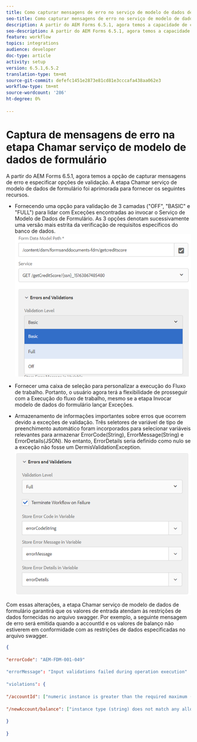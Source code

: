 ```yaml
---
title: Como capturar mensagens de erro no serviço de modelo de dados de formulário como etapa no fluxo de trabalho
seo-title: Como capturar mensagens de erro no serviço de modelo de dados de formulário como etapa no fluxo de trabalho
description: A partir do AEM Forms 6.5.1, agora temos a capacidade de capturar mensagens de erro geradas ao usar chamar o serviço de modelo de dados de formulário como uma etapa AEM fluxo de trabalho. Fluxo de trabalho.
seo-description: A partir do AEM Forms 6.5.1, agora temos a capacidade de capturar mensagens de erro geradas ao usar chamar o serviço de modelo de dados de formulário como uma etapa AEM fluxo de trabalho. Fluxo de trabalho.
feature: workflow
topics: integrations
audience: developer
doc-type: article
activity: setup
version: 6.5.1,6.5.2
translation-type: tm+mt
source-git-commit: defefc1451e2873e81cd81e3cccafa438aa062e3
workflow-type: tm+mt
source-wordcount: '286'
ht-degree: 0%

---
```



# Captura de mensagens de erro na etapa Chamar serviço de modelo de dados de formulário

A partir do AEM Forms 6.5.1, agora temos a opção de capturar mensagens de erro e especificar opções de validação. A etapa Chamar serviço de modelo de dados de formulário foi aprimorada para fornecer os seguintes recursos.

* Fornecendo uma opção para validação de 3 camadas (&quot;OFF&quot;, &quot;BASIC&quot; e &quot;FULL&quot;) para lidar com Exceções encontradas ao invocar o Serviço de Modelo de Dados de Formulário. As 3 opções denotam sucessivamente uma versão mais estrita da verificação de requisitos específicos do banco de dados.
   ![níveis de validação](assets/validation-level.PNG)

* Fornecer uma caixa de seleção para personalizar a execução do Fluxo de trabalho. Portanto, o usuário agora terá a flexibilidade de prosseguir com a Execução do fluxo de trabalho, mesmo se a etapa Invocar modelo de dados do formulário lançar Exceções.

* Armazenamento de informações importantes sobre erros que ocorrem devido a exceções de validação. Três seletores de variável de tipo de preenchimento automático foram incorporados para selecionar variáveis relevantes para armazenar ErrorCode(String), ErrorMessage(String) e ErrorDetails(JSON). No entanto, ErrorDetails seria definido como nulo se a exceção não fosse um DermisValidationException.
   ![como capturar mensagens de erro](assets/fdm-error-details.PNG)

Com essas alterações, a etapa Chamar serviço de modelo de dados de formulário garantirá que os valores de entrada atendam às restrições de dados fornecidas no arquivo swagger. Por exemplo, a seguinte mensagem de erro será emitida quando a accountId e os valores de balanço não estiverem em conformidade com as restrições de dados especificadas no arquivo swagger.

```json
{

"errorCode": "AEM-FDM-001-049"

"errorMessage": "Input validations failed during operation execution"

"violations": {

"/accountId": ["numeric instance is greater than the required maximum (maximum: 20, found: 97)"],

"/newAccount/balance": ["instance type (string) does not match any allowed primitive type (allowed: [\"integer\",\"number\"])"]

}

}
```


